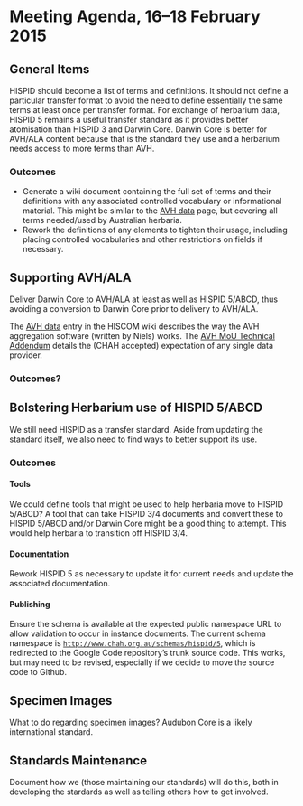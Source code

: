 Meeting Agenda, 16–18 February 2015
===================================

## General Items

HISPID should become a list of terms and definitions. It should not define a particular transfer format to avoid the need to define essentially the same terms at least once per transfer format. For exchange of herbarium data, HISPID 5 remains a useful transfer standard as it provides better atomisation than HISPID 3 and Darwin Core. Darwin Core is better for AVH/ALA content because that is the standard they use and a herbarium needs access to more terms than AVH.

### Outcomes

*   Generate a wiki document containing the full set of terms and their definitions with any associated controlled vocabulary or informational material. This might be similar to the [AVH data](http://hiscom.rbg.vic.gov.au/wiki/AVH_data) page, but covering all terms needed/used by Australian herbaria.
*   Rework the definitions of any elements to tighten their usage, including placing controlled vocabularies and other restrictions on fields if necessary.

## Supporting AVH/ALA

Deliver Darwin Core to AVH/ALA at least as well as HISPID 5/ABCD, thus avoiding a conversion to Darwin Core prior to delivery to AVH/ALA.

The [AVH data](http://hiscom.rbg.vic.gov.au/wiki/AVH_data) entry in the HISCOM wiki describes the way the AVH aggregation software (written by Niels) works. The [AVH MoU Technical Addendum](http://hiscom.rbg.vic.gov.au/wiki/AVH_MoU_Technical_Addendum) details the (CHAH accepted) expectation of any single data provider.

### Outcomes?

## Bolstering Herbarium use of HISPID 5/ABCD

We still need HISPID as a transfer standard. Aside from updating the standard itself, we also need to find ways to better support its use.

### Outcomes

#### Tools

We could define tools that might be used to help herbaria move to HISPID 5/ABCD? A tool that can take HISPID 3/4 documents and convert these to HISPID 5/ABCD and/or Darwin Core might be a good thing to attempt. This would help herbaria to transition off HISPID 3/4.

#### Documentation

Rework HISPID 5 as necessary to update it for current needs and update the associated documentation.

#### Publishing

Ensure the schema is available at the expected public namespace URL to allow validation to occur in instance documents. The current schema namespace is <code>http://www.chah.org.au/schemas/hispid/5</code>, which is redirected to the Google Code repository’s trunk source code. This works, but may need to be revised, especially if we decide to move the source code to Github.

## Specimen Images

What to do regarding specimen images? Audubon Core is a likely international standard.

## Standards Maintenance

Document how we (those maintaining our standards) will do this, both in developing the stardards as well as telling others how to get involved.